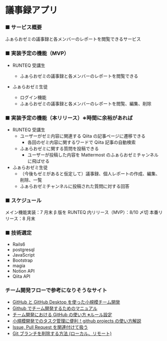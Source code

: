 # 議事録アプリ

### ■ サービス概要

ふぁらおゼミの議事録と各メンバーのレポートを閲覧できるサービス

### ■ 実装予定の機能（MVP）

- RUNTEQ 受講生

  - ふぁらおゼミの議事録と各メンバーのレポートを閲覧できる

- ふぁらおゼミ生徒
  - ログイン機能
  - ふぁらおゼミの議事録と各メンバーのレポートを閲覧、編集、削除

### ■ 実装予定の機能（本リリース）※時間に余裕があれば

- RUNTEQ 受講生
  - ユーザーがゼミ内容に関連する Qiita の記事ページに遷移できる
    - 各回のゼミ内容に関するワードで Qiita 記事の自動検索
  - ふぁらおゼミに関する質問を投稿できる
    - ユーザーが投稿した内容を Mattermost のふぁらおゼミチャンネルに飛ばせる
- ふぁらおゼミ生徒
  - （今後もゼミがあると仮定して）議事録、個人レポートの作成、編集、削除、一覧
  - ふぁらおゼミチャンネルに投稿された質問に対する回答

### ■ スケジュール

メイン機能実装：7 月末
β 版を RUNTEQ 内リリース（MVP）：8/10 〆切
本番リリース：8 月末

### ■ 技術選定

- Rails6
- postgresql
- JavaScript
- Bootstrap
- magia
- Notion API
- Qiita API

### チーム開発フローで参考になりそうなサイト

- [GitHub と GitHub Desktop を使った小規模チーム開発](https://am1tanaka.hatenablog.com/entry/2015/11/06/130120)
- [Github でチーム開発するためのマニュアル](https://qiita.com/siida36/items/880d92559af9bd245c34)
- [チーム開発における GitHub の使い方 ※ルール設定](https://zenn.dev/ynakashi/articles/0c353cebd34bd6)
- [小規模開発でのタスク管理に便利！github projects の使い方解説](https://gattino.jp/github-projects/)
- [Issue, Pull Request を関連付けて扱う](https://qiita.com/kodai_0122/items/18f7faa80f0302244c51)
- [Git ブランチを削除する方法 (ローカル、リモート)](https://www.freecodecamp.org/japanese/news/how-to-delete-a-git-branch-both-locally-and-remotely/)
